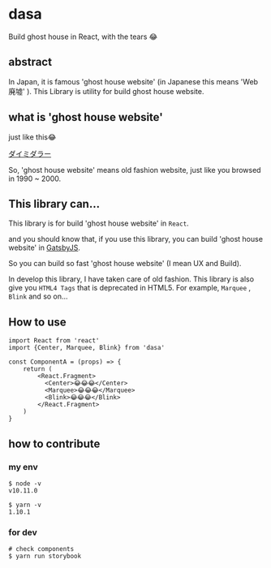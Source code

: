 # dasa
Build ghost house in React, with the tears 😂

## abstract
In Japan, it is famous 'ghost house website' (in Japanese this means 'Web廃墟' ). This Library is utility for build ghost house website. 

## what is 'ghost house website' 
just like this😂

[ダイミダラー](http://penguin-empire.com/)

So, 'ghost house website' means old fashion website, just like you browsed in 1990 ~ 2000. 

## This library can...
This library is for build 'ghost house website' in `React`. 

and you should know that, if you use this library, you can build 'ghost house website' in [GatsbyJS](https://www.gatsbyjs.org/). 

So you can build so fast 'ghost house website' (I mean UX and Build). 

In develop this library, I have taken care of old fashion. This library is also give you `HTML4 Tags` that is deprecated in HTML5. For example, `Marquee` , `Blink` and so on...

## How to use

```
import React from 'react'
import {Center, Marquee, Blink} from 'dasa'

const ComponentA = (props) => {
    return (
        <React.Fragment>
          <Center>😂😂😂</Center>
          <Marquee>😂😂😂</Marquee>
          <Blink>😂😂😂</Blink>
        </React.Fragment>
    )
}
```

## how to contribute
### my env

```
$ node -v
v10.11.0

$ yarn -v 
1.10.1
```

### for dev

```
# check components 
$ yarn run storybook
```

